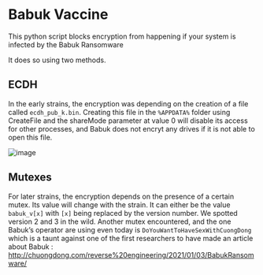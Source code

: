 # Babuk Vaccine
This python script blocks encryption from happening if your system is infected by the Babuk Ransomware

It does so using two methods. 

## ECDH
In the early strains, the encryption was depending on the creation of a file called `ecdh_pub_k.bin`.
Creating this file in the `%APPDATA%` folder using CreateFile and the shareMode parameter at value 0 will disable its access for other processes, and Babuk does not encryt any drives if it is not able to open this file.

![image](https://user-images.githubusercontent.com/81870557/115510538-28dcba80-a280-11eb-8eb0-43029109d423.png)

## Mutexes
For later strains, the encryption depends on the presence of a certain mutex. Its value will change with the strain. It can either be the value `babuk_v[x]` with `[x]` being replaced by the version number. We spotted version 2 and 3 in the wild. 
Another mutex encountered, and the one Babuk’s operator are using even today is `DoYouWantToHaveSexWithCuongDong` which is a taunt against one of the first researchers to have made an article about Babuk : http://chuongdong.com/reverse%20engineering/2021/01/03/BabukRansomware/
